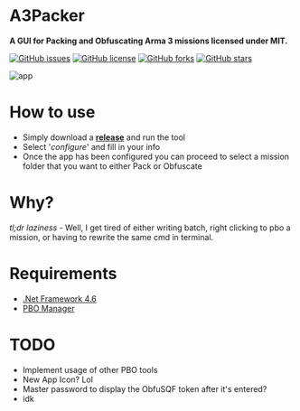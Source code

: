 # A3Packer
__A GUI for Packing and Obfuscating Arma 3 missions licensed under MIT.__

[![GitHub issues](https://img.shields.io/github/issues/trdwll/A3Packer.svg)](https://github.com/trdwll/A3Packer/issues) [![GitHub license](https://img.shields.io/badge/license-MIT-blue.svg)](https://raw.githubusercontent.com/trdwll/A3Packer/master/LICENSE) [![GitHub forks](https://img.shields.io/github/forks/trdwll/A3Packer.svg)](https://github.com/trdwll/A3Packer/network) [![GitHub stars](https://img.shields.io/github/stars/trdwll/A3Packer.svg)](https://github.com/trdwll/A3Packer/stargazers)

![app](https://imglnx.com/i/be97.png)

# How to use
- Simply download a **[release](https://github.com/trdwll/A3Packer/releases)** and run the tool
- Select '*configure*' and fill in your info
- Once the app has been configured you can proceed to select a mission folder that you want to either Pack or Obfuscate

# Why?
*tl;dr laziness* - Well, I get tired of either writing batch, right clicking to pbo a mission, or having to rewrite the same cmd in terminal.

# Requirements
- [.Net Framework 4.6](https://www.microsoft.com/en-us/download/details.aspx?id=48130)
- [PBO Manager](http://www.armaholic.com/page.php?id=16369)

# TODO
- Implement usage of other PBO tools
- New App Icon? Lol
- Master password to display the ObfuSQF token after it's entered?
- idk